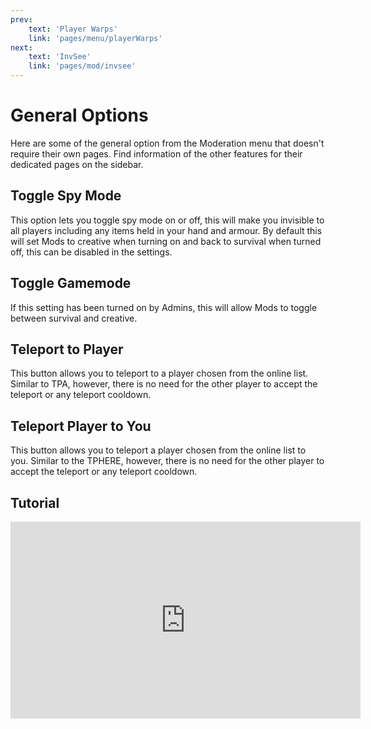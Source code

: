 ```yaml
---
prev: 
    text: 'Player Warps'
    link: 'pages/menu/playerWarps'
next: 
    text: 'InvSee'
    link: 'pages/mod/invsee'
---
```


# General Options

Here are some of the general option from the Moderation menu that doesn't require their own pages. Find information of the other features for their dedicated pages on the sidebar.

## Toggle Spy Mode

This option lets you toggle spy mode on or off, this will make you invisible to all players including any items held in your hand and armour. By default this will set Mods to creative when turning on and back to survival when turned off, this can be disabled in the settings.

## Toggle Gamemode

If this setting has been turned on by Admins, this will allow Mods to toggle between survival and creative.


## Teleport to Player

This button allows you to teleport to a player chosen from the online list. Similar to TPA, however, there is no need for the other player to accept the teleport or any teleport cooldown.

## Teleport Player to You

This button allows you to teleport a player chosen from the online list to you. Similar to the TPHERE, however, there is no need for the other player to accept the teleport or any teleport cooldown.

## Tutorial
<iframe width="560" height="315" src="https://www.youtube.com/embed/-ywPNqdHrwE?si=nLCHHhatcnX4NO_f&amp;start=45" title="YouTube video player" frameborder="0" allow="accelerometer; autoplay; clipboard-write; encrypted-media; gyroscope; picture-in-picture; web-share" referrerpolicy="strict-origin-when-cross-origin" allowfullscreen></iframe>